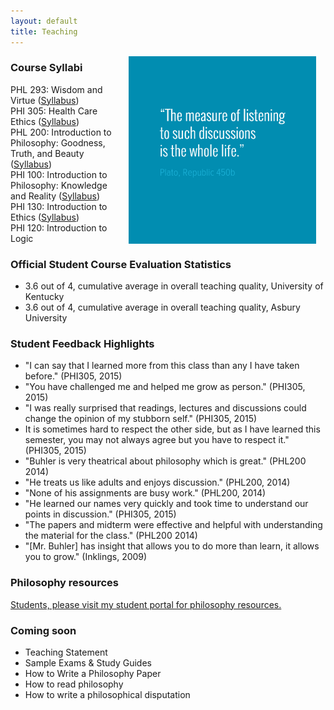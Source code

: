 ```yaml
---
layout: default
title: Teaching
---
```


<img src="/img/measurelearning.png" alt="propermeasure" align="right" hspace="15" height="300" width="300">

### Course Syllabi ### 
PHL 293: Wisdom and Virtue  ([Syllabus](/teach/PHL-293-S2016-Syllabus))     
PHI 305: Health Care Ethics ([Syllabus](/teach/PHI-305-S2016-Syllabus))  
PHL 200: Introduction to Philosophy: Goodness, Truth, and Beauty ([Syllabus](/teach/PHL-200-S2016-Syllabus))  
PHI 100: Introduction to Philosophy: Knowledge and Reality ([Syllabus](https://docs.google.com/document/d/1Lg8bPrq9D5AjrWgL_2x5TkQJY41GAiPSud26e5pdvdc/edit))  
PHI 130: Introduction to Ethics ([Syllabus](https://docs.google.com/document/d/1u2FI836N6FcWWs2I5BrbLF1tQav9wjcDJiOU0bRkfRw/edit))     
PHI 120: Introduction to Logic  

### Official Student Course Evaluation Statistics
+  3.6 out of 4, cumulative average in overall teaching quality, University of Kentucky
+  3.6 out of 4, cumulative average in overall teaching quality, Asbury University
 
### Student Feedback Highlights ###
*  "I can say that I learned more from this class than any I have taken before." (PHI305, 2015)
*  "You have challenged me and helped me grow as person." (PHI305, 2015)
*  "I was really surprised that readings, lectures and discussions could change the opinion of my stubborn self." (PHI305, 2015)
*  It is sometimes hard to respect the other side, but as I have learned this semester, you may not always agree but you have to respect it." (PHI305, 2015) 
* "Buhler is very theatrical about philosophy which is great." (PHL200 2014)
* "He treats us like adults and enjoys discussion." (PHL200, 2014)
* "None of his assignments are busy work." (PHL200, 2014)
* "He learned our names very quickly and took time to understand our points in discussion." (PHI305, 2015)
* "The papers and midterm were effective and helpful with understanding the material for the class." (PHL200 2014)
*  "[Mr. Buhler] has insight that allows you to do more than learn, it allows you to grow." (Inklings, 2009)

### Philosophy resources ###

[Students, please visit my student portal for philosophy resources.](/philosophy) 

### Coming soon ###

* Teaching Statement
* Sample Exams & Study Guides
* How to Write a Philosophy Paper
* How to read philosophy
* How to write a philosophical disputation